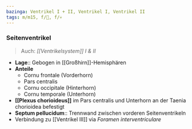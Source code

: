 ```yaml
---
bazinga: Ventrikel I + II, Ventrikel I, Ventrikel II
tags: m/m15, f/🧠, f/💀
---
```

### Seitenventrikel
> Auch: *[[Ventrikelsystem]] I & II*
- **Lage**:: Gebogen in [[Großhirn]]-Hemisphären
- **Anteile** 
	- Cornu frontale (Vorderhorn)
	- Pars centralis
	- Cornu occipitale (Hinterhorn)
	- Cornu temporale (Unterhorn)
- **[[Plexus chorioideus]]** im Pars centralis und Unterhorn an der Taenia chorioidea befestigt
- **Septum pellucidum**:: Trennwand zwischen vorderen Seitenventrikeln
- Verbindung zu [[Ventrikel III]] via *Foramen interventriculare*